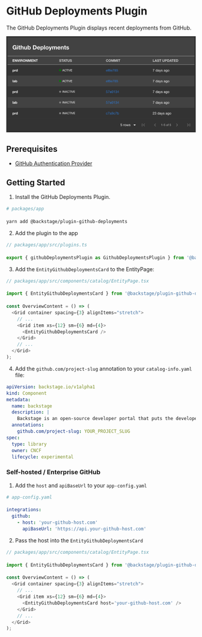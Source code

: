 # GitHub Deployments Plugin

The GitHub Deployments Plugin displays recent deployments from GitHub.

![github-deployments-card](./docs/github-deployments-card.png)

## Prerequisites

- [GitHub Authentication Provider](https://backstage.io/docs/auth/github/provider)

## Getting Started

1. Install the GitHub Deployments Plugin.

```bash
# packages/app

yarn add @backstage/plugin-github-deployments
```

2. Add the plugin to the app

```typescript
// packages/app/src/plugins.ts

export { githubDeploymentsPlugin as GithubDeploymentsPlugin } from '@backstage/plugin-github-deployments';
```

3. Add the `EntityGithubDeploymentsCard` to the EntityPage:

```typescript
// packages/app/src/components/catalog/EntityPage.tsx

import { EntityGithubDeploymentsCard } from '@backstage/plugin-github-deployments';

const OverviewContent = () => (
  <Grid container spacing={3} alignItems="stretch">
    // ...
    <Grid item xs={12} sm={6} md={4}>
      <EntityGithubDeploymentsCard />
    </Grid>
    // ...
  </Grid>
);
```

4. Add the `github.com/project-slug` annotation to your `catalog-info.yaml` file:

```yaml
apiVersion: backstage.io/v1alpha1
kind: Component
metadata:
  name: backstage
  description: |
    Backstage is an open-source developer portal that puts the developer experience first.
  annotations:
    github.com/project-slug: YOUR_PROJECT_SLUG
spec:
  type: library
  owner: CNCF
  lifecycle: experimental
```

### Self-hosted / Enterprise GitHub

1. Add the `host` and `apiBaseUrl` to your `app-config.yaml`

```yaml
# app-config.yaml

integrations:
  github:
    - host: 'your-github-host.com'
      apiBaseUrl: 'https://api.your-github-host.com'
```

2. Pass the host into the `EntityGithubDeploymentsCard`

```typescript
// packages/app/src/components/catalog/EntityPage.tsx

import { EntityGithubDeploymentsCard } from '@backstage/plugin-github-deployments';

const OverviewContent = () => (
  <Grid container spacing={3} alignItems="stretch">
    // ...
    <Grid item xs={12} sm={6} md={4}>
      <EntityGithubDeploymentsCard host='your-github-host.com' />
    </Grid>
    // ...
  </Grid>
);